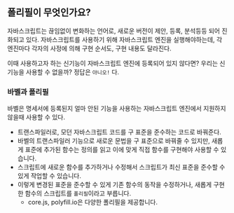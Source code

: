 ## 폴리필이 무엇인가요?

자바스크립트는 끊임없이 변화하는 언어로, 새로운 버전이 제안, 등록, 분석등등 되어 진화되고 있다. 자바스크립트를 사용하기 위해 자바스크립트 엔진을 실행해야하는데, 각 엔진마다 각자의 사정에 의해 구현 순서도, 구현 내용도 달라진다.

이때 사용하고자 하는 신기능이 자바스크립트 엔진에 등록되어 있지 않다면? 우리는 신기능을 사용할 수 없을까? 정답은 `아니오!` 다.

### 바벨과 폴리필

바벨은 명세서에 등록된지 얼마 안된 기능을 사용하는 자바스크립트 엔진에서 지원하지 않을때 사용할 수 있다.

- 트랜스파일러로, 모던 자바스크립트 코드를 구 표준을 준수하는 코드로 바꿔준다.
- 바벨의 트랜스파일러 기능으로 새로운 문법을 구 표준으로 바꿔줄 수 있지만, 새롭게 표준에 추가된 함수는 정의를 읽고 이에 맞게 직접 함수를 구현해야 사용할 수 있습니다.
- 스크립트에 새로운 함수를 추가하거나 수정해서 스크립트가 최신 표준을 준수할 수 있게 작업할 수 있습니다.
- 이렇게 변경된 표준을 준수할 수 있게 기존 함수의 동작을 수정하거나, 새롭게 구현한 함수의 스크립트를 `폴리필`이라고 부릅니다.
  - core.js, polyfill.io은 다양한 폴리필을 제공합니다.

